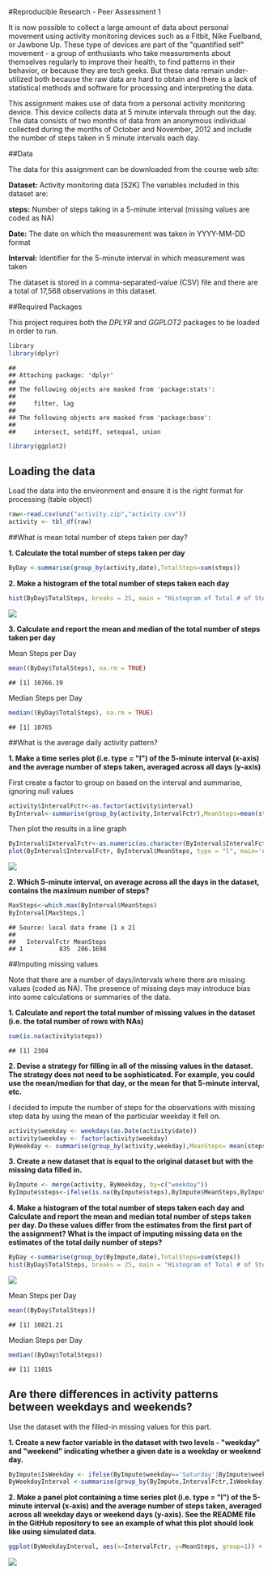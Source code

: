 
#Reproducible Research - Peer Assessment 1

It is now possible to collect a large amount of data about personal movement using activity monitoring devices such as a Fitbit, Nike Fuelband, or Jawbone Up. These type of devices are part of the "quantified self" movement - a group of enthusiasts who take measurements about themselves regularly to improve their health, to find patterns in their behavior, or because they are tech geeks. But these data remain under-utilized both because the raw data are hard to obtain and there is a lack of statistical methods and software for processing and interpreting the data.

This assignment makes use of data from a personal activity monitoring device. This device collects data at 5 minute intervals through out the day. The data consists of two months of data from an anonymous individual collected during the months of October and November, 2012 and include the number of steps taken in 5 minute intervals each day.

##Data

The data for this assignment can be downloaded from the course web site:

**Dataset:** Activity monitoring data [52K]
The variables included in this dataset are:

**steps:** Number of steps taking in a 5-minute interval (missing values are coded as NA)

**Date:** The date on which the measurement was taken in YYYY-MM-DD format

**Interval:** Identifier for the 5-minute interval in which measurement was taken

The dataset is stored in a comma-separated-value (CSV) file and there are a total of 17,568 observations in this dataset.

##Required Packages

This project requires both the *DPLYR* and *GGPLOT2* packages to be loaded in order to run.


```r
library
library(dplyr)
```

```
## 
## Attaching package: 'dplyr'
## 
## The following objects are masked from 'package:stats':
## 
##     filter, lag
## 
## The following objects are masked from 'package:base':
## 
##     intersect, setdiff, setequal, union
```

```r
library(ggplot2)
```

## Loading the data
Load the data into the environment and ensure it is the right format for processing (table object)


```r
raw<-read.csv(unz("activity.zip","activity.csv"))
activity <- tbl_df(raw)
```

##What is mean total number of steps taken per day?

**1. Calculate the total number of steps taken per day**


```r
ByDay <-summarise(group_by(activity,date),TotalSteps=sum(steps))
```

**2. Make a histogram of the total number of steps taken each day**


```r
hist(ByDay$TotalSteps, breaks = 25, main = "Histogram of Total # of Steps per Day")
```

![](PA1_template_files/figure-html/unnamed-chunk-4-1.png) 

**3. Calculate and report the mean and median of the total number of steps taken per day**

Mean Steps per Day

```r
mean((ByDay$TotalSteps), na.rm = TRUE)
```

```
## [1] 10766.19
```

Median Steps per Day

```r
median((ByDay$TotalSteps), na.rm = TRUE)
```

```
## [1] 10765
```

##What is the average daily activity pattern?

**1. Make a time series plot (i.e. type = "l") of the 5-minute interval (x-axis) and the average number of steps taken, averaged across all days (y-axis)**

First create a factor to group on based on the interval and summarise, ignoring null values

```r
activity$IntervalFctr<-as.factor(activity$interval)
ByInterval<-summarise(group_by(activity,IntervalFctr),MeanSteps=mean(steps, na.rm = TRUE))
```

Then plot the results in a line graph

```r
ByInterval$IntervalFctr<-as.numeric(as.character(ByInterval$IntervalFctr))
plot(ByInterval$IntervalFctr, ByInterval$MeanSteps, type = "l", main='Activity Per Day', ylab ='Mean # of Steps', xlab='5 Minute Intervals')
```

![](PA1_template_files/figure-html/unnamed-chunk-8-1.png) 

**2. Which 5-minute interval, on average across all the days in the dataset, contains the maximum number of steps?**


```r
MaxSteps<-which.max(ByInterval$MeanSteps)
ByInterval[MaxSteps,]
```

```
## Source: local data frame [1 x 2]
## 
##   IntervalFctr MeanSteps
## 1          835  206.1698
```

##Imputing missing values

Note that there are a number of days/intervals where there are missing values (coded as NA). The presence of missing days may introduce bias into some calculations or summaries of the data.

**1. Calculate and report the total number of missing values in the dataset (i.e. the total number of rows with NAs)**


```r
sum(is.na(activity$steps))
```

```
## [1] 2304
```

**2. Devise a strategy for filling in all of the missing values in the dataset. The strategy does not need to be sophisticated. For example, you could use the mean/median for that day, or the mean for that 5-minute interval, etc.**

I decided to impute the number of steps for the observations with missing step data by using the mean of the  particular weekday it fell on.


```r
activity$weekday <- weekdays(as.Date(activity$date))
activity$weekday <- factor(activity$weekday)
ByWeekday <- summarise(group_by(activity,weekday),MeanSteps= mean(steps,na.rm = TRUE))
```

**3. Create a new dataset that is equal to the original dataset but with the missing data filled in.**


```r
ByImpute <- merge(activity, ByWeekday, by=c("weekday"))
ByImpute$steps<-ifelse(is.na(ByImpute$steps),ByImpute$MeanSteps,ByImpute$steps)
```

**4. Make a histogram of the total number of steps taken each day and Calculate and report the mean and median total number of steps taken per day. Do these values differ from the estimates from the first part of the assignment? What is the impact of imputing missing data on the estimates of the total daily number of steps?**


```r
ByDay <-summarise(group_by(ByImpute,date),TotalSteps=sum(steps))
hist(ByDay$TotalSteps, breaks = 25, main = "Histogram of Total # of Steps per Day (Imputed)")
```

![](PA1_template_files/figure-html/unnamed-chunk-13-1.png) 

Mean Steps per Day

```r
mean((ByDay$TotalSteps))
```

```
## [1] 10821.21
```

Median Steps per Day

```r
median((ByDay$TotalSteps))
```

```
## [1] 11015
```

## Are there differences in activity patterns between weekdays and weekends?

Use the dataset with the filled-in missing values for this part.

**1. Create a new factor variable in the dataset with two levels - "weekday" and "weekend" indicating whether a given date is a weekday or weekend day.**


```r
ByImpute$IsWeekday <- ifelse(ByImpute$weekday=='Saturday'|ByImpute$weekday=='Sunday','Weekend','Weekday')
ByWeekdayInterval <-summarise(group_by(ByImpute,IntervalFctr,IsWeekday),MeanSteps=mean(steps))
```

**2. Make a panel plot containing a time series plot (i.e. type = "l") of the 5-minute interval (x-axis) and the average number of steps taken, averaged across all weekday days or weekend days (y-axis). See the README file in the GitHub repository to see an example of what this plot should look like using simulated data.**


```r
ggplot(ByWeekdayInterval, aes(x=IntervalFctr, y=MeanSteps, group=1)) + geom_line() + scale_x_discrete(breaks=seq(0,2500,500)) + facet_wrap(~IsWeekday, nrow=2) + ylab("Number of Steps")
```

![](PA1_template_files/figure-html/unnamed-chunk-17-1.png) 
